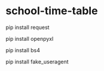 # school-time-table

pip install request

pip install openpyxl

pip install bs4

pip install fake_useragent
